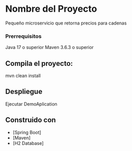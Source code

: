 # Nombre del Proyecto

Pequeño microservicio que retorna precios para cadenas 

### Prerrequisitos

Java 17 o superior
Maven 3.6.3 o superior

## Compila el proyecto:

mvn clean install

## Despliegue

Ejecutar DemoAplication 

## Construido con

* [Spring Boot]
* [Maven]
* [H2 Database]


